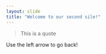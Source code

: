 ```yaml
---
layout: slide
title: "Welcome to our second sile!"
---
```

> This is a quote 

Use the left arrow to go back! 

